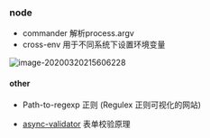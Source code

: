 ### node

- commander  解析process.argv 
- cross-env    用于不同系统下设置环境变量

![image-20200320215606228](https://tva1.sinaimg.cn/large/00831rSTly1gd0qkko6dgj31hy0buwrk.jpg)





#### other

- Path-to-regexp  正则      (Regulex   正则可视化的网站)

- [async-validator](https://github.com/yiminghe/async-validator)   表单校验原理

